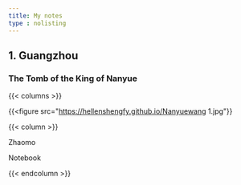 ```yaml
---
title: My notes
type : nolisting
---
```

## 1. Guangzhou

### The Tomb of the King of Nanyue

{{< columns >}}

{{<figure src="https://hellenshengfy.github.io/Nanyuewang 1.jpg"}}

{{< column >}}

Zhaomo 

Notebook

{{< endcolumn >}}



